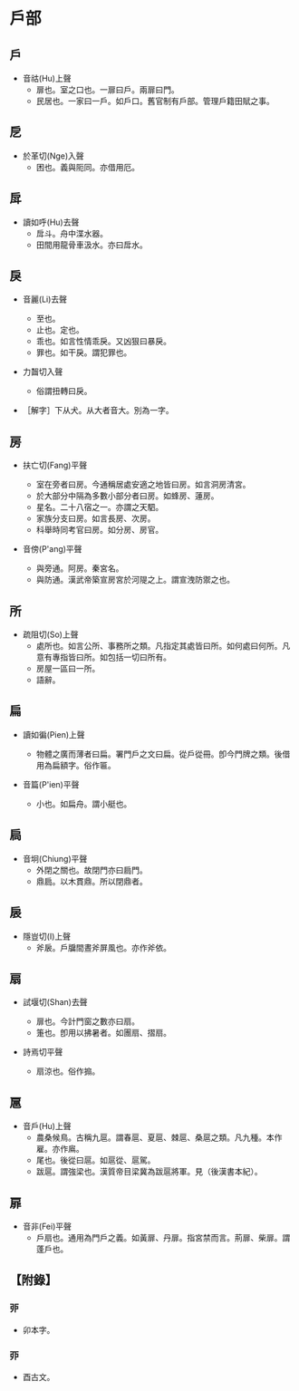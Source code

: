 # 戶部

## 戶

- 音祜(Hu)上聲
    - 扉也。室之口也。一扉曰戶。兩扉曰門。
    - 民居也。一家曰一戶。如戶口。舊官制有戶部。管理戶籍田賦之事。

## 戹

- 於革切(Nge)入聲
    - 困也。義與阨同。亦借用厄。

## 戽

- 讀如呼(Hu)去聲
    - 戽斗。舟中渫水器。
    - 田間用龍骨車汲水。亦曰戽水。

## 戾

- 音麗(Li)去聲
    - 至也。
    - 止也。定也。
    - 乖也。如言性情乖戾。又凶狠曰暴戾。
    - 罪也。如干戾。謂犯罪也。

- 力齧切入聲
    - 俗謂扭轉曰戾。

- ［解字］下从犬。从大者音大。別為一字。

## 房

- 扶亡切(Fang)平聲
    - 室在旁者曰房。今通稱居處安適之地皆曰房。如言洞房清宮。
    - 於大部分中隔為多數小部分者曰房。如蜂房、蓮房。
    - 星名。二十八宿之一。亦謂之天駟。
    - 家族分支曰房。如言長房、次房。
    - 科舉時同考官曰房。如分房、房官。

- 音傍(P'ang)平聲
    - 與旁通。阿房。秦宮名。
    - 與防通。漢武帝築宣房宮於河隄之上。謂宣洩防禦之也。

## 所

- 疏阻切(So)上聲
    - 處所也。如言公所、事務所之類。凡指定其處皆曰所。如何處曰何所。凡意有專指皆曰所。如包括一切曰所有。
    - 房屋一區曰一所。
    - 語辭。

## 扁

- 讀如徧(Pien)上聲
    - 物體之廣而薄者曰扁。署門戶之文曰扁。從戶從冊。卽今門牌之類。後借用為扁額字。俗作匾。

- 音篇(P'ien)平聲
    - 小也。如扁舟。謂小艇也。

## 扃

- 音坰(Chiung)平聲
    - 外閉之關也。故閉門亦曰扃門。
    - 鼎扃。以木貫鼎。所以閉鼎者。

## 扆

- 隱豈切(I)上聲
    - 斧扆。戶牖間晝斧屏風也。亦作斧依。

## 扇

- 試堰切(Shan)去聲
    - 扉也。今計門窗之數亦曰扇。
    - 箑也。卽用以拂暑者。如團扇、摺扇。

- 詩焉切平聲
    - 扇涼也。俗作搧。

## 扈

- 音戶(Hu)上聲
    - 農桑候鳥。古稱九扈。謂春扈、夏扈、棘扈、桑扈之類。凡九種。本作雇。亦作鳸。
    - 尾也。後從曰扈。如扈從、扈駕。
    - 跋扈。謂強梁也。漢質帝目梁冀為跋扈將軍。見（後漢書本紀）。

## 扉

- 音非(Fei)平聲
    - 戶扇也。通用為門戶之義。如黃扉、丹扉。指宮禁而言。荊扉、柴扉。謂蓬戶也。

## 【附錄】

### 戼
- 卯本字。

### 丣
- 酉古文。

